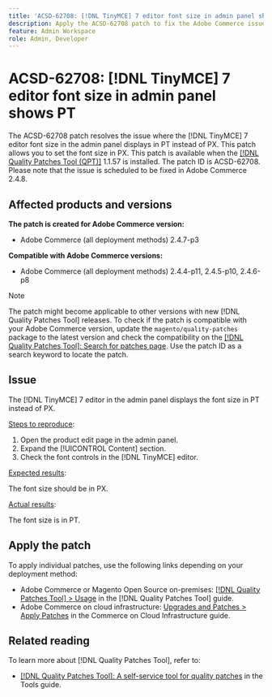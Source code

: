 ```yaml
---
title: 'ACSD-62708: [!DNL TinyMCE] 7 editor font size in admin panel shows PT'
description: Apply the ACSD-62708 patch to fix the Adobe Commerce issue where [!DNL TinyMCE] 7 editor font size in the admin shows PT and not PX. Now, you can also set the font size in PX instead of PT.
feature: Admin Workspace
role: Admin, Developer
---
```


# ACSD-62708: [!DNL TinyMCE] 7 editor font size in admin panel shows PT

The ACSD-62708 patch resolves the issue where the [!DNL TinyMCE] 7 editor font size in the admin panel displays in PT instead of PX. This patch allows you to set the font size in PX. This patch is available when the [[!DNL Quality Patches Tool (QPT)]](/help/tools/quality-patches-tool/quality-patches-tool-to-self-serve-quality-patches.md) 1.1.57 is installed. The patch ID is ACSD-62708. Please note that the issue is scheduled to be fixed in Adobe Commerce 2.4.8.

## Affected products and versions

**The patch is created for Adobe Commerce version:**

* Adobe Commerce (all deployment methods) 2.4.7-p3

**Compatible with Adobe Commerce versions:**

* Adobe Commerce (all deployment methods) 2.4.4-p11, 2.4.5-p10, 2.4.6-p8

>[!NOTE]
>
>The patch might become applicable to other versions with new [!DNL Quality Patches Tool] releases. To check if the patch is compatible with your Adobe Commerce version, update the `magento/quality-patches` package to the latest version and check the compatibility on the [[!DNL Quality Patches Tool]: Search for patches page](https://experienceleague.adobe.com/tools/commerce-quality-patches/index.html). Use the patch ID as a search keyword to locate the patch.

## Issue

The [!DNL TinyMCE] 7 editor in the admin panel displays the font size in PT instead of PX.

<u>Steps to reproduce</u>:

1. Open the product edit page in the admin panel.
1. Expand the [!UICONTROL Content] section.
1. Check the font controls in the [!DNL TinyMCE] editor.

<u>Expected results</u>:

The font size should be in PX.

<u>Actual results</u>:

The font size is in PT.

## Apply the patch

To apply individual patches, use the following links depending on your deployment method:

* Adobe Commerce or Magento Open Source on-premises: [[!DNL Quality Patches Tool] > Usage](/help/tools/quality-patches-tool/usage.md) in the [!DNL Quality Patches Tool] guide.
* Adobe Commerce on cloud infrastructure: [Upgrades and Patches > Apply Patches](https://experienceleague.adobe.com/docs/commerce-cloud-service/user-guide/develop/upgrade/apply-patches.html) in the Commerce on Cloud Infrastructure guide.

## Related reading

To learn more about [!DNL Quality Patches Tool], refer to:

* [[!DNL Quality Patches Tool]: A self-service tool for quality patches](/help/tools/quality-patches-tool/quality-patches-tool-to-self-serve-quality-patches.md) in the Tools guide.

